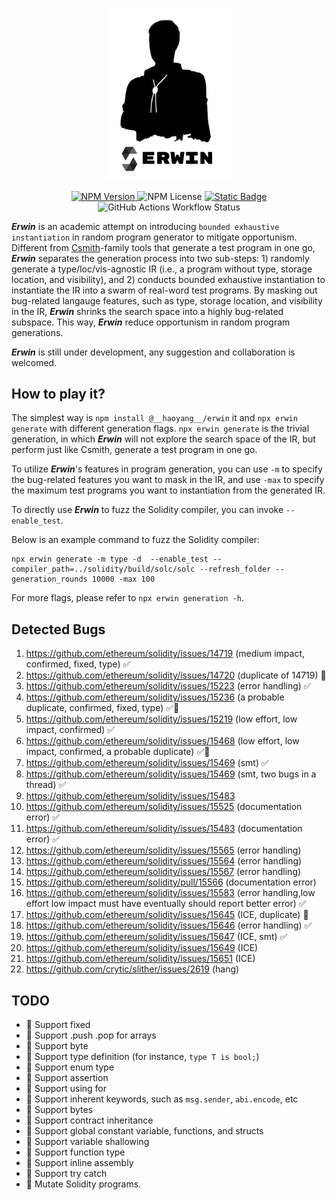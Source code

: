<p align="center">
<img src="https://raw.githubusercontent.com/haoyang9804/haoyang9804.github.io/master/Erwin_icon.png" alt="erwin" width="200"/>
</p>
<p align="center">
  <a href="https://www.npmjs.com/package/@__haoyang__/erwin">
    <img alt="NPM Version" src="https://img.shields.io/npm/v/%40__haoyang__%2Ferwin">
  </a>
  <img alt="NPM License" src="https://img.shields.io/npm/l/%40__haoyang__%2Ferwin">
  <a href="https://haoyang9804.github.io/Erwin">
    <img alt="Static Badge" src="https://img.shields.io/badge/Erwin-doc-pink">
  </a>
  <img alt="GitHub Actions Workflow Status" src="https://img.shields.io/github/actions/workflow/status/haoyang9804/Erwin/npm.yml">
</p>


***Erwin*** is an academic attempt on introducing `bounded exhaustive instantiation` in random program generator to mitigate opportunism.
Different from [Csmith](https://github.com/csmith-project/csmith)-family tools that generate a test program in one go, ***Erwin*** separates the generation process into two sub-steps: 1) randomly generate a type/loc/vis-agnostic IR (i.e., a program without type, storage location, and visibility), and 2) conducts bounded exhaustive instantiation to instantiate the IR into a swarm of real-word test programs.
By masking out bug-related langauge features, such as type, storage location, and visibility in the IR, ***Erwin*** shrinks the search space into a highly bug-related subspace. This way, ***Erwin*** reduce opportunism in random program generations.

***Erwin*** is still under development, any suggestion and collaboration is welcomed.

## How to play it?

The simplest way is `npm install @__haoyang__/erwin` it and `npx erwin generate` with different generation flags. `npx erwin generate` is the trivial generation, in which ***Erwin*** will not explore the search space of the IR, but perform just like Csmith, generate a test program in one go.

To utilize ***Erwin***'s features in program generation, you can use `-m` to specify the bug-related features you want to mask in the IR, and use `-max` to specify the maximum test programs you want to instantiation from the generated IR.

To directly use ***Erwin*** to fuzz the Solidity compiler, you can invoke `--enable_test`.

Below is an example command to fuzz the Solidity compiler:

```
npx erwin generate -m type -d  --enable_test --compiler_path=../solidity/build/solc/solc --refresh_folder --generation_rounds 10000 -max 100
```

For more flags, please refer to `npx erwin generation -h`.

## Detected Bugs

1. https://github.com/ethereum/solidity/issues/14719 (medium impact, confirmed, fixed, type) ✅
2. https://github.com/ethereum/solidity/issues/14720 (duplicate of 14719) 🤡
3. https://github.com/ethereum/solidity/issues/15223 (error handling) ✅
4. https://github.com/ethereum/solidity/issues/15236 (a probable duplicate, confirmed, fixed, type) ✅🤡
5. https://github.com/ethereum/solidity/issues/15219 (low effort, low impact, confirmed) ✅
6. https://github.com/ethereum/solidity/issues/15468 (low effort, low impact, confirmed, a probable duplicate) ✅🤡
7. https://github.com/ethereum/solidity/issues/15469 (smt) ✅
8. https://github.com/ethereum/solidity/issues/15469 (smt, two bugs in a thread) ✅
9. https://github.com/ethereum/solidity/issues/15483
10. https://github.com/ethereum/solidity/issues/15525 (documentation error) ✅
11. https://github.com/ethereum/solidity/issues/15483 (documentation error) ✅
12. https://github.com/ethereum/solidity/issues/15565 (error handling)
13. https://github.com/ethereum/solidity/issues/15564 (error handling)
14. https://github.com/ethereum/solidity/issues/15567 (error handling)
15. https://github.com/ethereum/solidity/pull/15566 (documentation error)
16. https://github.com/ethereum/solidity/issues/15583 (error handling,low effort low impact must have eventually should report better error) ✅
17. https://github.com/ethereum/solidity/issues/15645 (ICE, duplicate) 🤡
18. https://github.com/ethereum/solidity/issues/15646 (error handling) ✅
19. https://github.com/ethereum/solidity/issues/15647 (ICE, smt) ✅
20. https://github.com/ethereum/solidity/issues/15649 (ICE)
21. https://github.com/ethereum/solidity/issues/15651 (ICE)
22. https://github.com/crytic/slither/issues/2619 (hang)


## TODO

- 🔨 Support fixed
- 🔨 Support .push .pop for arrays
- 🔨 Support byte
- 🔨 Support type definition (for instance, `type T is bool;`)
- 🔨 Support enum type
- 🔨 Support assertion
- 🔨 Support using for
- 🔨 Support inherent keywords, such as `msg.sender`, `abi.encode`, etc
- 🔨 Support bytes
- 🔨 Support contract inheritance
- 🔨 Support global constant variable, functions, and structs
- 🔨 Support variable shallowing
- 🔨 Support function type
- 🔨 Support inline assembly
- 🔨 Support try catch
- 🔨 Mutate Solidity programs.